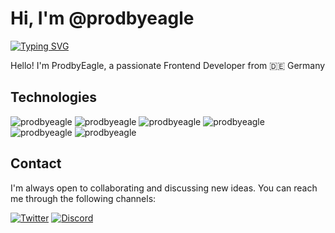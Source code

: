 # Hi, I'm @prodbyeagle

[![Typing SVG](https://readme-typing-svg.demolab.com?font=Geist+Mono+Medium&pause=1000&color=C488FF&multiline=true&random=false&width=435&lines=HELLO+STRANGER)](https://prodbyeagle.vercel.app#socials)

Hello! I'm ProdbyEagle, a passionate Frontend Developer from :de: Germany

## Technologies

![prodbyeagle](https://badges.penpow.dev/badges/built-with/javascript/compact-minimal.avif)
![prodbyeagle](https://badges.penpow.dev/badges/built-with/react/compact-minimal.avif)
![prodbyeagle](https://badges.penpow.dev/badges/built-with/tauri/compact-minimal.avif)
![prodbyeagle](https://badges.penpow.dev/badges/built-with/typescript/compact-minimal.webp)
![prodbyeagle](https://badges.penpow.dev/badges/built-with/tailwindcss/compact-minimal.webp)
![prodbyeagle](https://badges.penpow.dev/badges/built-with/next/compact-minimal.webp)

## Contact

I'm always open to collaborating and discussing new ideas. You can reach me through the following channels:

[![Twitter](https://badges.penpow.dev/badges/social/x-singular/cozy.webp)](https://twitter.com/prodbyeagle)
[![Discord](https://badges.penpow.dev/badges/social/discord-singular/cozy.webp)](https://discord.gg/V33nExqB68)
